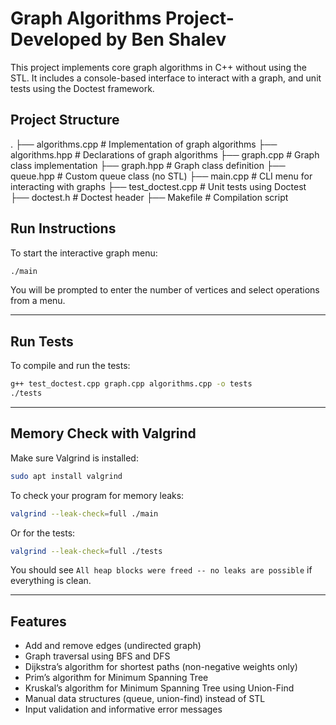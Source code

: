 # Graph Algorithms Project- Developed by **Ben Shalev**  


This project implements core graph algorithms in C++ without using the STL. It includes a console-based interface to interact with a graph, and unit tests using the Doctest framework.


##  Project Structure


.
├── algorithms.cpp      # Implementation of graph algorithms
├── algorithms.hpp      # Declarations of graph algorithms
├── graph.cpp           # Graph class implementation
├── graph.hpp           # Graph class definition
├── queue.hpp           # Custom queue class (no STL)
├── main.cpp            # CLI menu for interacting with graphs
├── test_doctest.cpp    # Unit tests using Doctest
├── doctest.h           # Doctest header
├── Makefile            # Compilation script


## Run Instructions

To start the interactive graph menu:

```bash
./main
```

You will be prompted to enter the number of vertices and select operations from a menu.

---

##  Run Tests

To compile and run the tests:

```bash
g++ test_doctest.cpp graph.cpp algorithms.cpp -o tests
./tests
```

---

## Memory Check with Valgrind

Make sure Valgrind is installed:

```bash
sudo apt install valgrind
```

To check your program for memory leaks:

```bash
valgrind --leak-check=full ./main
```

Or for the tests:

```bash
valgrind --leak-check=full ./tests
```

You should see `All heap blocks were freed -- no leaks are possible` if everything is clean.

---

## Features

- Add and remove edges (undirected graph)
- Graph traversal using BFS and DFS
- Dijkstra’s algorithm for shortest paths (non-negative weights only)
- Prim’s algorithm for Minimum Spanning Tree
- Kruskal’s algorithm for Minimum Spanning Tree using Union-Find
- Manual data structures (queue, union-find) instead of STL
- Input validation and informative error messages


